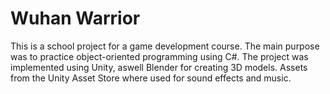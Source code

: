 # Wuhan Warrior
This is a school project for a game development course. The main purpose was to practice object-oriented programming using C#. The project was implemented using Unity, aswell Blender for creating 3D models. Assets from the Unity Asset Store where used for sound effects and music.
